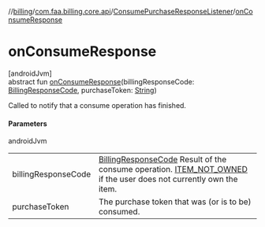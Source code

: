 //[billing](../../../index.md)/[com.faa.billing.core.api](../index.md)/[ConsumePurchaseResponseListener](index.md)/[onConsumeResponse](on-consume-response.md)

# onConsumeResponse

[androidJvm]\
abstract fun [onConsumeResponse](on-consume-response.md)(billingResponseCode: [BillingResponseCode](../-billing-response-code/index.md), purchaseToken: [String](https://kotlinlang.org/api/latest/jvm/stdlib/kotlin/-string/index.html))

Called to notify that a consume operation has finished.

#### Parameters

androidJvm

| | |
|---|---|
| billingResponseCode | [BillingResponseCode](../-billing-response-code/index.md) Result of the consume operation. [ITEM_NOT_OWNED](../-billing-response-code/-i-t-e-m_-n-o-t_-o-w-n-e-d/index.md) if the user does not currently own the item. |
| purchaseToken | The purchase token that was (or is to be) consumed. |
